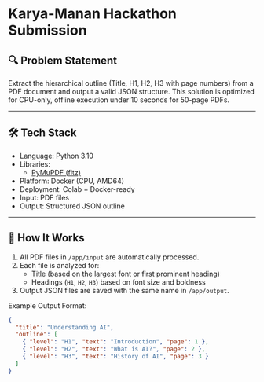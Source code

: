 # Karya-Manan Hackathon Submission

## 🔍 Problem Statement
Extract the hierarchical outline (Title, H1, H2, H3 with page numbers) from a PDF document and output a valid JSON structure. This solution is optimized for CPU-only, offline execution under 10 seconds for 50-page PDFs.

---

## 🛠️ Tech Stack
- Language: Python 3.10
- Libraries: 
  - [PyMuPDF (fitz)](https://pymupdf.readthedocs.io/en/latest/)
- Platform: Docker (CPU, AMD64)
- Deployment: Colab + Docker-ready
- Input: PDF files
- Output: Structured JSON outline

---

## 🚀 How It Works

1. All PDF files in `/app/input` are automatically processed.
2. Each file is analyzed for:
   - Title (based on the largest font or first prominent heading)
   - Headings (`H1`, `H2`, `H3`) based on font size and boldness
3. Output JSON files are saved with the same name in `/app/output`.

Example Output Format:
```json
{
  "title": "Understanding AI",
  "outline": [
    { "level": "H1", "text": "Introduction", "page": 1 },
    { "level": "H2", "text": "What is AI?", "page": 2 },
    { "level": "H3", "text": "History of AI", "page": 3 }
  ]
}
